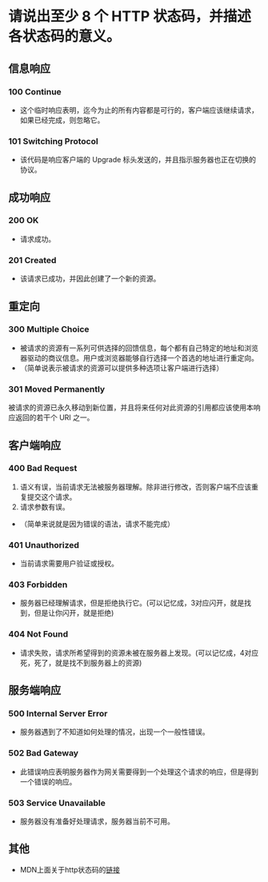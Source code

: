# 请说出至少 8 个 HTTP 状态码，并描述各状态码的意义。
## 信息响应
### 100 Continue
* 这个临时响应表明，迄今为止的所有内容都是可行的，客户端应该继续请求，如果已经完成，则忽略它。
### 101 Switching Protocol
* 该代码是响应客户端的 Upgrade 标头发送的，并且指示服务器也正在切换的协议。
## 成功响应
### 200 OK
* 请求成功。
### 201 Created
* 该请求已成功，并因此创建了一个新的资源。
## 重定向
### 300 Multiple Choice
* 被请求的资源有一系列可供选择的回馈信息，每个都有自己特定的地址和浏览器驱动的商议信息。用户或浏览器能够自行选择一个首选的地址进行重定向。
* （简单说表示被请求的资源可以提供多种选项让客户端进行选择）
### 301 Moved Permanently
被请求的资源已永久移动到新位置，并且将来任何对此资源的引用都应该使用本响应返回的若干个 URI 之一。
## 客户端响应
### 400 Bad Request
1. 语义有误，当前请求无法被服务器理解。除非进行修改，否则客户端不应该重复提交这个请求。
2. 请求参数有误。
* （简单来说就是因为错误的语法，请求不能完成）
### 401 Unauthorized
* 当前请求需要用户验证或授权。
### 403 Forbidden
* 服务器已经理解请求，但是拒绝执行它。(可以记忆成，3对应闪开，就是找到，但是让你闪开，就是拒绝)
### 404 Not Found
* 请求失败，请求所希望得到的资源未被在服务器上发现。(可以记忆成，4对应死，死了，就是找不到服务器上的资源)
## 服务端响应
### 500 Internal Server Error
* 服务器遇到了不知道如何处理的情况，出现一个一般性错误。
### 502 Bad Gateway
* 此错误响应表明服务器作为网关需要得到一个处理这个请求的响应，但是得到一个错误的响应。
### 503 Service Unavailable
* 服务器没有准备好处理请求，服务器当前不可用。

## 其他
* MDN上面关于http状态码的[链接](https://developer.mozilla.org/zh-CN/docs/Web/HTTP/Status)
